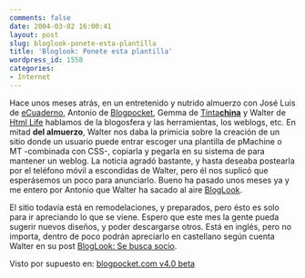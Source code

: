 ```yaml
---
comments: false
date: 2004-03-02 16:00:41
layout: post
slug: bloglook-ponete-esta-plantilla
title: 'Bloglook: Ponete esta plantilla'
wordpress_id: 1558
categories:
- Internet
---
```


Hace unos meses atrás, en un entretenido y nutrido almuerzo con José Luis de [eCuaderno](http://www.ecuaderno.com), Antonio de [Blogpocket](http://www.blogpocket.com), Gemma de [Tinta**china**](http://www.tintachina.com) y Walter de [Html Life](http://www.htmllife.com) hablamos de la blogosfera y las herramientas, los weblogs, etc. En mitad **del almuerzo**, Walter nos daba la primicia sobre la creación de un sitio donde un usuario puede entrar escoger una plantilla de pMachine o MT -combinada con CSS-, copiarla y pegarla en su sistema de para mantener un weblog. La noticia agradó bastante, y hasta deseaba postearla por el teléfono móvil a escondidas de Walter, pero él nos suplicó que esperásemos un poco para anunciarlo. Bueno ha pasado unos meses ya y me entero por Antonio que Walter ha sacado al aire [BlogLook](http://www.bloglook.com/weblog2.php).





El sitio todavía está en remodelaciones, y preparados, pero ésto es solo para ir apreciando lo que se viene. Espero que este mes la gente pueda sugerir nuevos diseños, y poder descargarse otros. Está en inglés, pero no importa, dentro de poco podrán apreciarlo en castellano según cuenta Walter en su post [BlogLook: Se busca socio](http://www.htmllife.com/index.php?id=P72).





Visto por supuesto en: [blogpocket.com v4.0 beta](http://www.blogpocket.com/view.php?articulo=verpermalink&id=200402271)




 
